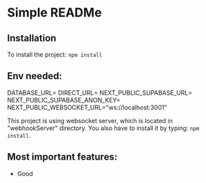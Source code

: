 # Simple READMe

## Installation 

To install the project:
`npm install`

## Env needed:

DATABASE_URL=<your DB url from supabase>
DIRECT_URL=<your direct url from supabase>
NEXT_PUBLIC_SUPABASE_URL=<your supabase URL>
NEXT_PUBLIC_SUPABASE_ANON_KEY=<your ANON KEY from supabase>
NEXT_PUBLIC_WEBSOCKET_URL="ws://localhost:3001"

This project is using websocket server, which is located in "webhookServer" directory.
You also have to install it by typing: `npm install`.





## Most important features:

- Good 